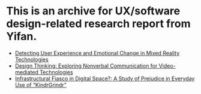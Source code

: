 # This is an archive for UX/software design-related research report from Yifan.

* [Detecting User Experience and Emotional Change in Mixed Reality Technologies]()
* [Design Thinking: Exploring Nonverbal Communication for Video-mediated Technologies]()
* [Infrastructural Fiasco in Digital Space?: A Study of Prejudice in Everyday Use of “KindrGrindr”]()
